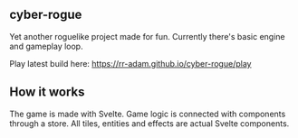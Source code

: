 ## cyber-rogue

Yet another roguelike project made for fun.
Currently there's basic engine and gameplay loop.

Play latest build here: https://rr-adam.github.io/cyber-rogue/play

## How it works

The game is made with Svelte.
Game logic is connected with components through a store.
All tiles, entities and effects are actual Svelte components.
